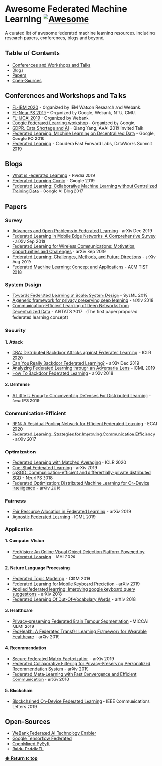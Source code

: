# Awesome Federated Machine Learning [![Awesome](https://awesome.re/badge.svg)](https://awesome.re) 
A curated list of awesome federated machine learning resources, including research papers, conferences, blogs and beyond.


## Table of Contents

 - [Conferences and Workshops and Talks](#conferences-and-workshops-and-talks)
 - [Blogs](#blogs)
 - [Papers](#papers)
 - [Open-Sources](#open-sources)
 
## Conferences and Workshops and Talks
 * [FL-IBM 2020](https://federated-learning.bitbucket.io/ibm2020/) - Organized by IBM Watson Research and Webank.
 * [FL-NeurIPS 2019](http://federated-learning.org/fl-neurips-2019/) - Organized by Google, Webank, NTU, CMU.
 * [FL-IJCAI 2019](https://www.ijcai19.org/workshops.html) - Organized by Webank.
 * [Google Federated Learning workshop](https://sites.google.com/view/federated-learning-2019/home) - Organized by Google.
 * [GDPR, Data Shortage and AI](https://vimeo.com/313941621) - Qiang Yang, AAAI 2019 Invited Talk
 * [Federated Learning: Machine Learning on Decentralized Data](https://www.youtube.com/watch?v=89BGjQYA0uE) - Google, Google I/O 2019
 * [Federated Learning](https://www.youtube.com/watch?v=xJkY3ehX_MI) - Cloudera Fast Forward Labs, DataWorks Summit 2019

## Blogs
 * [What is Federated Learning](https://blogs.nvidia.com/blog/2019/10/13/what-is-federated-learning/) - Nvidia 2019
 * [Federated Learning Comic](https://federated.withgoogle.com/) - Google 2019
 * [Federated Learning: Collaborative Machine Learning without Centralized Training Data](https://ai.googleblog.com/2017/04/federated-learning-collaborative.html) - Google AI Blog 2017
 
## Papers

### **Survey**
 * [Advances and Open Problems in Federated Learning](https://arxiv.org/abs/1912.04977) - arXiv Dec 2019
 * [Federated Learning in Mobile Edge Networks: A Comprehensive Survey](https://arxiv.org/abs/1909.11875) - arXiv Sep 2019
 * [Federated Learning for Wireless Communications: Motivation, Opportunities and Challenges](https://arxiv.org/abs/1908.06847) - arXiv Sep 2019
 * [Federated Learning: Challenges, Methods, and Future Directions](https://arxiv.org/abs/1908.07873) - arXiv Aug 2019 
 * [Federated Machine Learning: Concept and Applications](https://arxiv.org/abs/1902.04885) - ACM TIST 2018
 

### **System Dssign**
 * [Towards Federated Learning at Scale: System Design](https://arxiv.org/abs/1902.01046) - SysML 2019
 * [A generic framework for privacy preserving deep learning](https://arxiv.org/abs/1811.04017) - arXiv 2018
 * [Communication-Efficient Learning of Deep Networks from Decentralized Data](https://arxiv.org/abs/1602.05629) - AISTATS 2017 （The first paper proposed federated learning concept）

### **Security**

#### 1. Attack
 * [DBA: Distributed Backdoor Attacks against Federated Learning](https://openreview.net/forum?id=rkgyS0VFvr) - ICLR 2020
 * [Can You Really Backdoor Federated Learning?](https://arxiv.org/abs/1911.07963) - arXiv Dec 2019
 * [Analyzing Federated Learning through an Adversarial Lens](https://arxiv.org/abs/1811.12470) - ICML 2019
 * [How To Backdoor Federated Learning](https://arxiv.org/abs/1807.00459) - arXiv 2018

#### 2. Denfense
 * [A Little Is Enough: Circumventing Defenses For Distributed Learning](https://papers.nips.cc/paper/9069-a-little-is-enough-circumventing-defenses-for-distributed-learning.pdf) - NeurIPS 2019	


### **Communication-Efficient**
 * [RPN: A Residual Pooling Network for Efficient Federated Learning](https://arxiv.org/abs/2001.08600) - ECAI 2020
 * [Federated Learning: Strategies for Improving Communication Efficiency](https://arxiv.org/abs/1610.05492) - arXiv 2017


### **Optimization**
 * [Federated Learning with Matched Averaging](https://openreview.net/forum?id=BkluqlSFDS) - ICLR 2020
 * [One-Shot Federated Learning](https://arxiv.org/abs/1902.11175) - arXiv 2019
 * [cpSGD: Communication-efficient and differentially-private distributed SGD](https://arxiv.org/abs/1805.10559) - NeurIPS 2018
 * [Federated Optimization: Distributed Machine Learning for On-Device Intelligence](https://arxiv.org/abs/1610.02527) - arXiv 2016
 
### **Fairness**
 * [Fair Resource Allocation in Federated Learning](https://arxiv.org/abs/1905.10497) - arXiv 2019
 * [Agnostic Federated Learning](https://arxiv.org/abs/1902.00146) - ICML 2019
 
### **Application**

#### 1. Computer Vision
 * [FedVision: An Online Visual Object Detection Platform Powered by Federated Learning](https://arxiv.org/abs/2001.06202) - IAAI 2020

#### 2. Nature Language Processing
 * [Federated Topic Modeling](https://dl.acm.org/doi/10.1145/3357384.3357909) - CIKM 2019
 * [Federated Learning for Mobile Keyboard Prediction](https://arxiv.org/abs/1811.03604) - arXiv 2019
 * [Applied federated learning: Improving google keyboard query suggestions](https://arxiv.org/abs/1812.02903) - arXiv 2018
 * [Federated Learning Of Out-Of-Vocabulary Words](https://arxiv.org/abs/1903.10635) - arXiv 2018

#### 3. Healthcare
 * [Privacy-preserving Federated Brain Tumour Segmentation](https://arxiv.org/abs/1910.00962) - MICCAI MLMI 2019
 * [FedHealth: A Federated Transfer Learning Framework for Wearable Healthcare](https://arxiv.org/abs/1907.09173) - arXiv 2019





#### 4. Recommendation
 * [Secure Federated Matrix Factorization](https://arxiv.org/abs/1906.05108) - arXiv 2019
 * [Federated Collaborative Filtering for Privacy-Preserving Personalized Recommendation System](https://arxiv.org/abs/1901.09888) - arXiv 2019
 * [Federated Meta-Learning with Fast Convergence and Efficient Communication](https://arxiv.org/abs/1802.07876) - arXiv 2018
 
 
#### 5. Blockchain

 * [Blockchained On-Device Federated Learning](https://arxiv.org/abs/1808.03949) - IEEE Communications Letters 2019
 


## Open-Sources
 * [WeBank Federated AI Technology Enabler](https://github.com/FederatedAI/FATE)
 * [Google Tensorflow Federated](https://github.com/tensorflow/federated)
 * [OpenMined PySyft](https://github.com/OpenMined/PySyft)
 * [Baidu PaddleFL](https://github.com/PaddlePaddle/PaddleFL)
 

**[⬆ Return to top](#table-of-contents)**